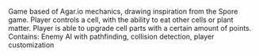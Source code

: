 Game based of Agar.io mechanics, drawing inspiration from the Spore game.
Player controls a cell, with the ability to eat other cells or plant matter.
Player is able to upgrade cell parts with a certain amount of points.
Contains: Enemy AI with pathfinding, collision detection, player customization
